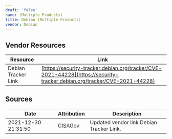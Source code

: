 ```yaml
---
draft: 'false'
name: (Multiple Products)
title: Debian (Multiple Products)
vendor: Debian
---
```


## Vendor Resources
| Resource | Link |
| --- | --- |
| Debian Tracker Link | [https://security-tracker.debian.org/tracker/CVE-2021-44228](https://security-tracker.debian.org/tracker/CVE-2021-44228) |



## Sources
| Date | Attribution | Description |
| --- | --- | --- |
| 2021-12-30 21:31:50 | [CISAGov](https://raw.githubusercontent.com/cisagov/log4j-affected-db/develop/README.md) | Updated vendor link Debian Tracker Link.  |

